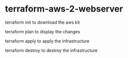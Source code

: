 # terraform-aws-2-webserver

terraform init to download the aws kit

terraform plan to display the changes

terraform apply to apply the infrastructure

terraform destroy to destroy the infrastructure
